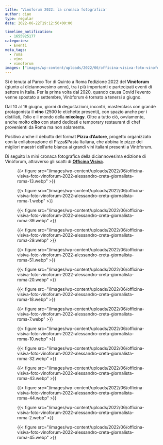 ```yaml
---
title: 'Vinòforum 2022: la cronaca fotografica'
author: ciao
type: regular
date: 2022-06-22T19:12:56+00:00

timeline_notification:
  - 1655925177
categories:
  - Eventi
meta_tags:
  - roma
  - vino
  - vinoforum
images: ["images/wp-content/uploads/2022/06/officina-visiva-foto-vinoforum-2022-alessandro-creta-giornalista-roma-29-1.webp"]
---
```

Si è tenuta al Parco Tor di Quinto a Roma l&#8217;edizione 2022 del **Vinòforum** (giunto al diciannovesimo anno), tra i più importanti e partecipati eventi di settore in Italia. Per la prima volta dal 2020, quando causa Covid l&#8217;evento venne spostato a settembre, Vinòforum è tornato a tenersi a giugno. 

Dal 10 al 19 giugno, giorni di degustazioni, incontri, masterclass con grande protagonista il **vino** (2500 le etichette presenti), con spazio anche per i distillati, l&#8217;olio e il mondo della **mixology**. Oltre a tutto ciò, ovviamente, anche molto **cibo** con stand dedicati e temporary restaurant di chef provenienti da Roma ma non solamente. 

Positivo anche il debutto del format&nbsp;**Pizza d’Autore**, progetto organizzato con la collaborazione di Pizza&Pasta Italiana, che abbina le pizze dei migliori maestri dell’arte bianca ai grandi vini italiani presenti a Vinòforum.

Di seguito la mini cronaca fotografica della diciannovesima edizione di Vinòforum, attraverso gli scatti di <a rel="noreferrer noopener" href="https://www.officinavisiva.it/" target="_blank"><strong>Officina Visiva</strong></a>. 

<figure class="wp-block-gallery has-nested-images columns-default is-cropped wp-block-gallery-16 is-layout-flex wp-block-gallery-is-layout-flex"> 
{{< figure src="/images/wp-content/uploads/2022/06/officina-visiva-foto-vinoforum-2022-alessandro-creta-giornalista-roma-13.webp" >}}
 
{{< figure src="/images/wp-content/uploads/2022/06/officina-visiva-foto-vinoforum-2022-alessandro-creta-giornalista-roma-1.webp" >}}
 
{{< figure src="/images/wp-content/uploads/2022/06/officina-visiva-foto-vinoforum-2022-alessandro-creta-giornalista-roma-39.webp" >}}
 
{{< figure src="/images/wp-content/uploads/2022/06/officina-visiva-foto-vinoforum-2022-alessandro-creta-giornalista-roma-29.webp" >}}
 
{{< figure src="/images/wp-content/uploads/2022/06/officina-visiva-foto-vinoforum-2022-alessandro-creta-giornalista-roma-51.webp" >}}
 
{{< figure src="/images/wp-content/uploads/2022/06/officina-visiva-foto-vinoforum-2022-alessandro-creta-giornalista-roma-20.webp" >}}
 
{{< figure src="/images/wp-content/uploads/2022/06/officina-visiva-foto-vinoforum-2022-alessandro-creta-giornalista-roma-18.webp" >}}
 
{{< figure src="/images/wp-content/uploads/2022/06/officina-visiva-foto-vinoforum-2022-alessandro-creta-giornalista-roma-7.webp" >}}
 
{{< figure src="/images/wp-content/uploads/2022/06/officina-visiva-foto-vinoforum-2022-alessandro-creta-giornalista-roma-10.webp" >}}
 
{{< figure src="/images/wp-content/uploads/2022/06/officina-visiva-foto-vinoforum-2022-alessandro-creta-giornalista-roma-32.webp" >}}
 
{{< figure src="/images/wp-content/uploads/2022/06/officina-visiva-foto-vinoforum-2022-alessandro-creta-giornalista-roma-43.webp" >}}
 
{{< figure src="/images/wp-content/uploads/2022/06/officina-visiva-foto-vinoforum-2022-alessandro-creta-giornalista-roma-44.webp" >}}
 
{{< figure src="/images/wp-content/uploads/2022/06/officina-visiva-foto-vinoforum-2022-alessandro-creta-giornalista-roma-2.webp" >}}
 
{{< figure src="/images/wp-content/uploads/2022/06/officina-visiva-foto-vinoforum-2022-alessandro-creta-giornalista-roma-45.webp" >}}
 </figure>